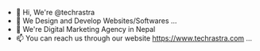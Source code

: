 - 👋 Hi, We're @techrastra
- 👀 We Design and Develop Websites/Softwares ...
- 🌱 We're Digital Marketing Agency in Nepal
- 📫 You can reach us through our website https://www.techrastra.com ...

<!---
techrastra/techrastra is a ✨ special ✨ repository because its `README.md` (this file) appears on your GitHub profile.
You can click the Preview link to take a look at your changes.
--->
